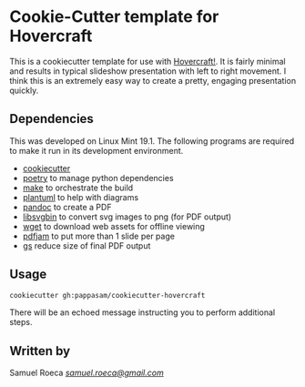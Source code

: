 # Cookie-Cutter template for Hovercraft

This is a cookiecutter template for use with [Hovercraft!](https://github.com/regebro/hovercraft). It is fairly minimal and results in typical slideshow presentation with left to right movement. I think this is an extremely easy way to create a pretty, engaging presentation quickly.

## Dependencies

This was developed on Linux Mint 19.1. The following programs are required to make it run in its development environment.

* [cookiecutter](https://cookiecutter.readthedocs.io/en/latest/)
* [poetry](https://poetry.eustace.io/) to manage python dependencies
* [make](https://www.gnu.org/software/make/) to orchestrate the build
* [plantuml](http://plantuml.com/) to help with diagrams
* [pandoc](https://pandoc.org/) to create a PDF
* [libsvgbin](https://wiki.gnome.org/Projects/LibRsvg) to convert svg images to png (for PDF output)
* [wget](https://www.gnu.org/software/wget/) to download web assets for offline viewing
* [pdfjam](https://github.com/rrthomas/pdfjam) to put more than 1 slide per page
* [gs](https://linux.die.net/man/1/gs) reduce size of final PDF output

## Usage

```bash
cookiecutter gh:pappasam/cookiecutter-hovercraft
```

There will be an echoed message instructing you to perform additional steps.

## Written by

Samuel Roeca *samuel.roeca@gmail.com*
